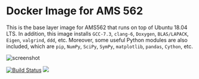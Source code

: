 # Docker Image for AMS 562
This is the base layer image for AMS562 that runs on top of Ubuntu 18.04 LTS. In addition, this image installs `GCC-7.3`, `clang-6`, `Doxygen`, `BLAS/LAPACK`, `Eigen`, `valgrind`, `ddd`, etc. Moreover, some useful Python modules are also included, which are `pip`, `NumPy`, `SciPy`, `SymPy`, `matplotlib`, `pandas`, `Cython`, etc.

![screenshot](https://raw.github.com/compdatasci/ams562-desktop/base/screenshots/screenshot.png)

[![Build Status](https://travis-ci.org/compdatasci/ams562-desktop.svg?branch=base)](https://travis-ci.org/compdatasci/ams562-desktop) [![](https://images.microbadger.com/badges/image/ams562/desktop.svg)](https://microbadger.com/images/ams562/desktop)
